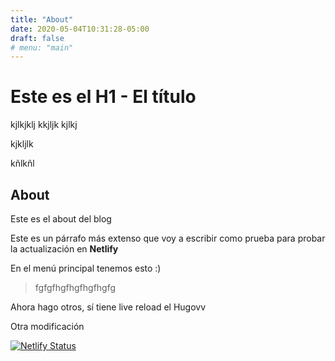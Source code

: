 ```yaml
---
title: "About"
date: 2020-05-04T10:31:28-05:00
draft: false
# menu: "main"
---
```


# Este es el H1 - El título

kjlkjklj
kkjljk
kjlkj

kjkljlk

kñlkñl

## About

Este es el about del blog

Este es un párrafo más extenso que voy a escribir como prueba para probar la actualización en **Netlify**

En el menú principal tenemos esto :)

> fgfgfhgfhgfhgfhgfg

Ahora hago otros, sí tiene live reload el Hugovv


Otra modificación




[![Netlify Status](https://api.netlify.com/api/v1/badges/57033a6a-77ad-49d8-adf8-fc9ecae31b25/deploy-status)](https://app.netlify.com/sites/test1hugocam/deploys)